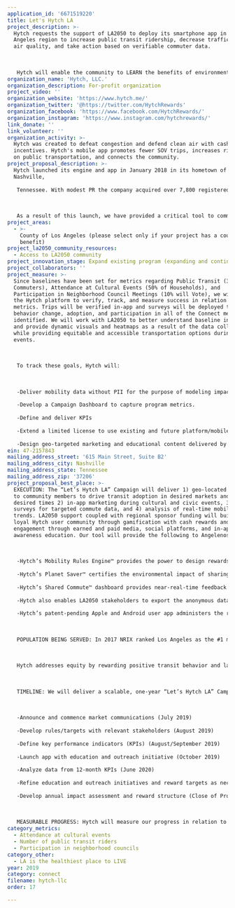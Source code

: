 ```yaml
---
application_id: '6671519220'
title: Let's Hytch LA
project_description: >-
  Hytch requests the support of LA2050 to deploy its smartphone app in the Los
  Angeles region to increase public transit ridership, decrease traffic, improve
  air quality, and take action based on verifiable commuter data. 
   
   
   
   Hytch will enable the community to LEARN the benefits of environmental responsibility, CREATE a healthier region, PLAY in less trafficked, cleaner public spaces, CONNECT with fellow users to create carbon-neutral rides, and LIVE in a more connected, sustainable environment.
organization_name: 'Hytch, LLC.'
organization_description: For-profit organization
project_video: ''
organization_website: 'https://www.hytch.me/'
organization_twitter: '@https://twitter.com/HytchRewards'
organization_facebook: 'https://www.facebook.com/HytchRewards/'
organization_instagram: 'https://www.instagram.com/hytchrewards/'
link_donate: ''
link_volunteer: ''
organization_activity: >-
  Hytch was created to defeat congestion and defend clean air with cash
  incentives. Hytch's mobile app promotes fewer SOV trips, increases ridership
  on public transportation, and connects the community.
project_proposal_description: >-
  Hytch launched its engine and app in January 2018 in its hometown of
  Nashville,
   
   Tennessee. With modest PR the company acquired over 7,800 registered users, who shared over 4.5 million miles and distributed over $200k in cash rewards to 5,200 users, while eliminating over 2,500 metric tons of carbon. Hytch, because of its innovative solution in “Music City," was the first for-profit recipient of a federal Congestion Mitigation and Air Quality Improvement (CMAQ) program grant in Tennessee. Hytch learned many things through its comprehensive pilot and in the process won Nashville Area Metropolitan Planning Organization’s Innovation Award, Nashville Technology Council, 2018 Emerging Company of the Year Award, Governor’s Environmental Stewardship Award, and the Tennessee Sustainable Transportation Award. In Nashville Hytch was sponsored by Nissan, Sprint, Onin Staffing, Reliant Bank, the Nashville Predators, Lipscomb University, and the City of Brentwood, among others.
   
    
   
   As a result of this launch, we have provided a critical tool to community members and allowed public and private entities to take part in solving congestion, improving air quality, and making investments that go back to the community. Some users have indicated that the resources provided to them are equivalent to saving $0.20 on a gallon of gas, or providing them with additional resources to save money on phone bills, transit passes, etc.
project_areas:
  - >-
    County of Los Angeles (please select only if your project has a countywide
    benefit)
project_la2050_community_resources:
  - Access to LA2050 community
project_innovation_stage: Expand existing program (expanding and continuing ongoing successful projects)
project_collaborators: ''
project_measure: >-
  Since baselines have been set for metrics regarding Public Transit (35% of
  Commuters), Attendance at Cultural Events (50% of Households), and
  Participation in Neighborhood Council Meetings (10% will Vote), we will use
  the Hytch platform to verify, track, and measure success in relation to those
  metrics. Trips will be verified in-app and surveys will be deployed to measure
  behavior change, adoption, and participation in all of the Connect metrics
  identified. We will work with LA2050 to better understand baseline information
  and provide dynamic visuals and heatmaps as a result of the data collected,
  while providing equitable and accessible transportation options during civic
  events.
   
   
   
   To track these goals, Hytch will:
   
   
   
   -Deliver mobility data without PII for the purpose of modeling impacts of each rule - i.e., sets of specific rewards - funded by the Campaign.
   
   -Develop a Campaign Dashboard to capture program metrics.
   
   -Define and deliver KPIs 
   
   -Extend a limited license to use existing and future platform/mobile application capabilities as the platform evolves over time.
   
   -Design geo-targeted marketing and educational content delivered by the platform helping ensure each Campaign participant is exposed on a regular basis to the appropriate alternative transit options.
ein: 47-2157843
mailing_address_street: '615 Main Street, Suite B2'
mailing_address_city: Nashville
mailing_address_state: Tennessee
mailing_address_zip: '37206'
project_proposal_best_place: >-
  EXECUTION: The “Let’s Hytch LA” Campaign will deliver 1) geo-located rewards
  to community members to drive transit adoption in desired markets and during
  desired times 2) in-app marketing during cultural and civic events, 3) in-app
  surveys for targeted commute data, and 4) analysis of real-time mobility
  trends. LA2050 support coupled with regional sponsor funding will build a
  loyal Hytch user community through gamification with cash rewards and user
  engagement through earned and paid media, social platforms, and in-app
  awareness education. Our tool will provide the following to Angelenos:
   
    
   
   -Hytch’s Mobility Rules Engine™ provides the power to design rewards to drive specific mobility behavior change that have the most impact on congestion in LA County.
   
   -Hytch’s Planet Saver™ certifies the environmental impact of sharing rides.
   
   -Hytch’s Shared Commute™ dashboard provides near-real-time feedback on rules.
   
   -Hytch also enables LA2050 stakeholders to export the anonymous data for modeling purposes to see micro/macro level impacts throughout the region.
   
   -Hytch’s patent-pending Apple and Android user app administers the rewards and certifies number of occupants, origination, mode of travel, distance, time, route, destination and environmental impact.
   
    
   
   POPULATION BEING SERVED: In 2017 NRIX ranked Los Angeles as the #1 most congested US city, and #1 in peak hours lost in congestion, which costs the City of LA $19.2 billion. Hytch’s target population is the 72% of LA County residents opting for the SOV in their daily commute, which is both the root cause of the problem and the single-largest source of unused capacity (empty seats). Hytch offers the 72% SOV users incentives to improve air quality, connect with civic opportunities, and be rewarded for carbon neutral rides.
   
   
   
   Hytch addresses equity by rewarding positive transit behavior and layering cash rewards to all who use mass transit and rideshare.
   
    
   
   TIMELINE: We will deliver a scalable, one-year “Let’s Hytch LA” Campaign to engage commuters and community members according to the following timeline:
   
    
   
   -Announce and commence market communications (July 2019)
   
   -Develop rules/targets with relevant stakeholders (August 2019)
   
   -Define key performance indicators (KPIs) (August/September 2019)
   
   -Launch app with education and outreach initiative (October 2019)
   
   -Analyze data from 12-month KPIs (June 2020)
   
   -Refine education and outreach initiatives and reward targets as necessary (Ongoing)
   
   -Develop annual impact assessment and reward structure (Close of Project)
   
    
   
   MEASURABLE PROGRESS: Hytch will measure our progress in relation to the goals identified by LA2050 for the three Connect metrics: 1) Is Public Transit ridership measurable and increasing? 2) Are Hytch rides ending at public events, which now have higher attendance rates? 3) Are Hytch rides ending at neighborhood council meetings, creating an increase in participation?
category_metrics:
  - Attendance at cultural events
  - Number of public transit riders
  - Participation in neighborhood councils
category_other:
  - LA is the healthiest place to LIVE
year: 2019
category: connect
filename: hytch-llc
order: 17

---
```

